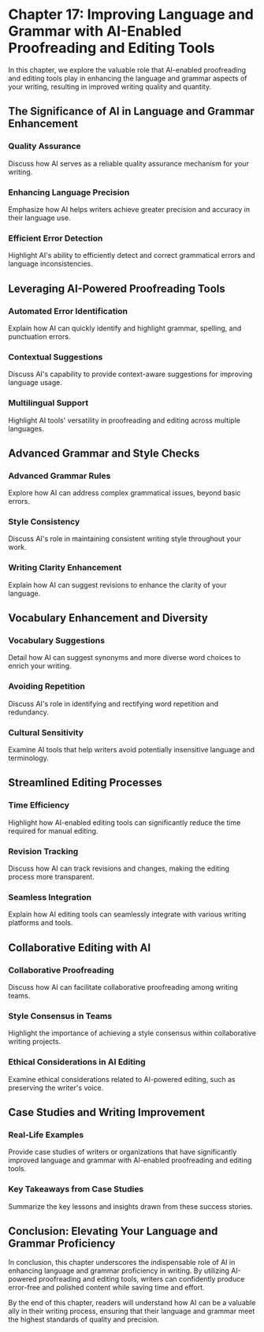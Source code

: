 Chapter 17: Improving Language and Grammar with AI-Enabled Proofreading and Editing Tools
=========================================================================================

In this chapter, we explore the valuable role that AI-enabled proofreading and editing tools play in enhancing the language and grammar aspects of your writing, resulting in improved writing quality and quantity.

The Significance of AI in Language and Grammar Enhancement
----------------------------------------------------------

### Quality Assurance

Discuss how AI serves as a reliable quality assurance mechanism for your writing.

### Enhancing Language Precision

Emphasize how AI helps writers achieve greater precision and accuracy in their language use.

### Efficient Error Detection

Highlight AI's ability to efficiently detect and correct grammatical errors and language inconsistencies.

Leveraging AI-Powered Proofreading Tools
----------------------------------------

### Automated Error Identification

Explain how AI can quickly identify and highlight grammar, spelling, and punctuation errors.

### Contextual Suggestions

Discuss AI's capability to provide context-aware suggestions for improving language usage.

### Multilingual Support

Highlight AI tools' versatility in proofreading and editing across multiple languages.

Advanced Grammar and Style Checks
---------------------------------

### Advanced Grammar Rules

Explore how AI can address complex grammatical issues, beyond basic errors.

### Style Consistency

Discuss AI's role in maintaining consistent writing style throughout your work.

### Writing Clarity Enhancement

Explain how AI can suggest revisions to enhance the clarity of your language.

Vocabulary Enhancement and Diversity
------------------------------------

### Vocabulary Suggestions

Detail how AI can suggest synonyms and more diverse word choices to enrich your writing.

### Avoiding Repetition

Discuss AI's role in identifying and rectifying word repetition and redundancy.

### Cultural Sensitivity

Examine AI tools that help writers avoid potentially insensitive language and terminology.

Streamlined Editing Processes
-----------------------------

### Time Efficiency

Highlight how AI-enabled editing tools can significantly reduce the time required for manual editing.

### Revision Tracking

Discuss how AI can track revisions and changes, making the editing process more transparent.

### Seamless Integration

Explain how AI editing tools can seamlessly integrate with various writing platforms and tools.

Collaborative Editing with AI
-----------------------------

### Collaborative Proofreading

Discuss how AI can facilitate collaborative proofreading among writing teams.

### Style Consensus in Teams

Highlight the importance of achieving a style consensus within collaborative writing projects.

### Ethical Considerations in AI Editing

Examine ethical considerations related to AI-powered editing, such as preserving the writer's voice.

Case Studies and Writing Improvement
------------------------------------

### Real-Life Examples

Provide case studies of writers or organizations that have significantly improved language and grammar with AI-enabled proofreading and editing tools.

### Key Takeaways from Case Studies

Summarize the key lessons and insights drawn from these success stories.

Conclusion: Elevating Your Language and Grammar Proficiency
-----------------------------------------------------------

In conclusion, this chapter underscores the indispensable role of AI in enhancing language and grammar proficiency in writing. By utilizing AI-powered proofreading and editing tools, writers can confidently produce error-free and polished content while saving time and effort.

By the end of this chapter, readers will understand how AI can be a valuable ally in their writing process, ensuring that their language and grammar meet the highest standards of quality and precision.
